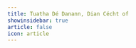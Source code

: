 ```yaml
---
title: Tuatha Dé Danann, Dian Cécht of 
showinsidebar: true 
article: false 
icon: article 
---
```

